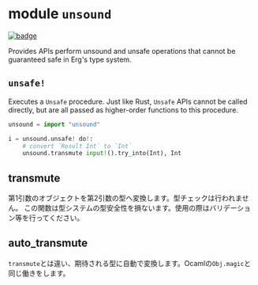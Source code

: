 # module `unsound`

[![badge](https://img.shields.io/endpoint.svg?url=https%3A%2F%2Fgezf7g7pd5.execute-api.ap-northeast-1.amazonaws.com%2Fdefault%2Fsource_up_to_date%3Fowner%3Derg-lang%26repos%3Derg%26ref%3Dmain%26path%3Ddoc/EN/API/modules/unsound.md%26commit_hash%3D06f8edc9e2c0cee34f6396fd7c64ec834ffb5352)](https://gezf7g7pd5.execute-api.ap-northeast-1.amazonaws.com/default/source_up_to_date?owner=erg-lang&repos=erg&ref=main&path=doc/EN/API/modules/unsound.md&commit_hash=06f8edc9e2c0cee34f6396fd7c64ec834ffb5352)

Provides APIs perform unsound and unsafe operations that cannot be guaranteed safe in Erg's type system.

## `unsafe!`

Executes a `Unsafe` procedure. Just like Rust, `Unsafe` APIs cannot be called directly, but are all passed as higher-order functions to this procedure.

```python
unsound = import "unsound"

i = unsound.unsafe! do!:
    # convert `Result Int` to `Int`
    unsound.transmute input!().try_into(Int), Int
```

## transmute

第1引数のオブジェクトを第2引数の型へ変換します。型チェックは行われません。
この関数は型システムの型安全性を損ないます。使用の際はバリデーション等を行ってください。

## auto_transmute

`transmute`とは違い、期待される型に自動で変換します。Ocamlの`Obj.magic`と同じ働きをします。
